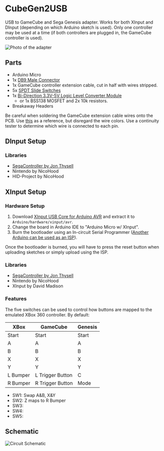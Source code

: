 # CubeGen2USB

USB to GameCube and Sega Genesis adapter.  Works for both XInput and DInput 
(depending on which Arduino sketch is used). Only one controller may be used at 
a time (if both controllers are plugged in, the GameCube controller is used).

![Photo of the adapter](../assets/Photo.jpg)

## Parts

- Arduino Micro
- 1x [DB9 Male Connector](https://www.mouser.com/ProductDetail/571-2301843-1)
- 1x GameCube controller extension cable, cut in half with wires stripped.
- 5x [SPDT Slide Switches](https://www.amazon.com/gp/product/B01M1CU2B0/)
- 1x [Bi-Direction 3.3V-5V Logic Level Converter Module](https://www.amazon.com/gp/product/B07F7W91LC/)
	- or 1x BSS138 MOSFET and 2x 10k resistors.
- Breakaway Headers

Be careful when soldering the GameCube extension cable wires onto the PCB.  Use 
[this](https://github.com/NicoHood/Nintendo/wiki/Gamecube#hardware) as a reference, 
but disregard the wire colors.  Use a continuity tester to determine which wire 
is connected to each pin.

## DInput Setup

### Libraries

- [SegaController by Jon Thysell](https://github.com/jonthysell/SegaController)
- Nintendo by NicoHood
- HID-Project by NicoHood

## XInput Setup

### Hardware Setup

1. Download
[XInput USB Core for Arduino AVR](https://github.com/dmadison/ArduinoXInput_AVR) 
and extract it to `Arduino/hardware/xinput/avr`.
1. Change the board in Arduino IDE to "Arduino Micro w/ XInput".
1. Burn the bootloader using an In-circuit Serial Programmer ([Another Arduino 
can be used as an ISP](https://www.arduino.cc/en/tutorial/arduinoISP)).

Once the bootloader is burned, you will have to press the reset button when 
uploading sketches or simply upload using the ISP.

### Libraries

- [SegaController by Jon Thysell](https://github.com/jonthysell/SegaController)
- Nintendo by NicoHood
- XInput by David Madison

### Features

The five switches can be used to control how buttons are mapped to the emulated 
XBox 360 controller. By default:

| XBox     | GameCube         | Genesis |
| -------- | ---------------- | ------- |
| Start    | Start            | Start   |
| A        | A                | A       |
| B        | B                | B       |
| X        | X                | X       |
| Y        | Y                | Y       |
| L Bumper | L Trigger Button | C       |
| R Bumper | R Trigger Button | Mode    |

- SW1: Swap A&B, X&Y
- SW2: Z maps to R Bumper
- SW3: 
- SW4: 
- SW5: 

## Schematic

![Circuit Schematic](../assets/Schematic.png)

